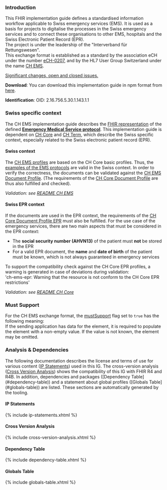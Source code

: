 ### Introduction
This FHIR implementation guide defines a standardised information workflow applicable to Swiss emergency services (EMS). It is used as a basis for projects to digitalise the processes in the Swiss emergency services and to connect these organisations to other EMS, hospitals and the Swiss Electronic Patient Record (EPR).    
The project is under the leadership of the "Interverband für Rettungswesen".    
This exchange format is established as a standard by the association eCH under the number [eCH-0207](https://www.ech.ch/de/ech/ech-0207/), and by the HL7 User Group Switzerland under the name [CH EMS](https://fhir.ch/).

<div markdown="1" class="stu-note">

[Significant changes, open and closed issues.](changelog.html)

</div>

**Download**: You can download this implementation guide in npm format from [here](package.tgz).

**Identification**: OID: 2.16.756.5.30.1.143.1.1    


### Swiss specific context
The CH EMS implementation guide describes the [FHIR representation](document.html) of the defined [**Emergency Medical Service protocol**](logicalmodel.html). This implementation guide is dependent on [CH Core](http://fhir.ch/ig/ch-core/index.html) and [CH Term](http://fhir.ch/ig/ch-term/index.html), which describe the Swiss specific context, especially related to the Swiss electronic patient record (EPR).

#### Swiss context
The [CH EMS profiles](profiles.html) are based on the CH Core basic profiles. Thus, the [examples of the EMS protocols](document.html#document-examples) are valid in the Swiss context. In order to verify the correctness, the documents can be validated against the [CH EMS Document Profile](StructureDefinition-ch-ems-document.html). (The requirements of the [CH Core Document Profile](http://fhir.ch/ig/ch-core/StructureDefinition-ch-core-document.html) are thus also fulfilled and checked).

*Validation: see [README CH EMS](https://github.com/hl7ch/ch-ems)*

#### Swiss EPR context
If the documents are used in the EPR context, the requirements of the [CH Core Document Profile EPR](http://fhir.ch/ig/ch-core/StructureDefinition-ch-core-document-epr.html) must also be fulfilled. For the use case of the emergency services, there are two main aspects that must be considered in the EPR context:
* The **social security number (AHVN13)** of the patient must **not** be stored in the EPR
* For a valid EPR document, the **name** and **date of birth** of the patient must be known, which is not always guaranteed in emergency services    

To support the compatibility check against the CH Core EPR profiles, a warning is generated in case of deviations during validation:   
'ch-ems-epr: Warning that the resource is not conform to the CH Core EPR restrictions'

*Validation: see [README CH Core](https://github.com/hl7ch/ch-core)*

### Must Support
For the CH EMS exchange format, the [mustSupport](https://hl7.org/fhir/R4/profiling.html#mustsupport) flag set to `true` has the following meaning:      
If the sending application has data for the element, it is required to populate the element with a non-empty value. If the value is not known, the element may be omitted.

### Analysis & Dependencies
The following documentation describes the license and terms of use for various content ([IP Statements](#ip-statements)) used in this IG. The cross-version analysis ([Cross Version Analysis](#cross-version-analysis)) shows the compatibility of this IG with FHIR R4 and R4B. In addition, dependencies and packages ([Dependency Table] (#dependency-table)) and a statement about global profiles ([Globals Table] (#globals-table)) are listed. These sections are automatically generated by the tooling.

#### IP Statements

{% include ip-statements.xhtml %}

#### Cross Version Analysis

{% include cross-version-analysis.xhtml %}

#### Dependency Table

{% include dependency-table.xhtml %}

#### Globals Table

{% include globals-table.xhtml %}
